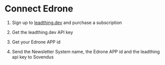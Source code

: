 # Connect Edrone

1. Sign up to [leadthing.dev](https://leadthing.dev) and purchase a subscription

2. Get the leadthing.dev API key

3. Get your Edrone APP id

4. Send the Newsletter System name, the Edrone APP id and the leadthing api key to Sovendus